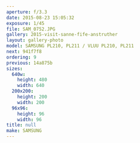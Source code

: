 ```yaml
---
aperture: f/3.3
date: 2015-08-23 15:05:32
exposure: 1/45
file: SAM_0752.JPG
gallery: 2015-visit-sanne-fife-anstruther
layout: gallery-photo
model: SAMSUNG PL210, PL211 / VLUU PL210, PL211
next: 941f7f8
ordering: 9
previous: 14a875b
sizes:
  640w:
    height: 480
    width: 640
  200x200:
    height: 200
    width: 200
  96x96:
    height: 96
    width: 96
title: null
make: SAMSUNG
---
```

